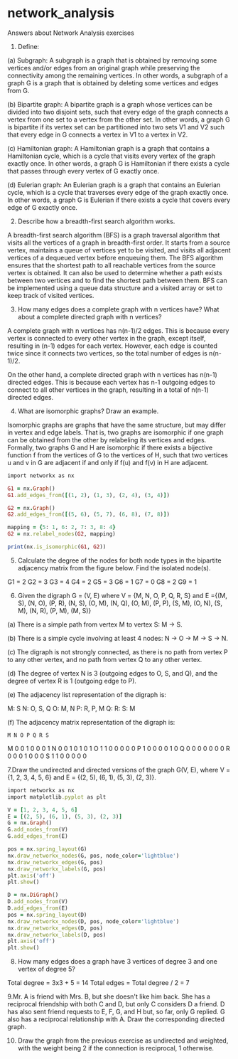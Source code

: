 # network_analysis
  Answers about Network Analysis exercises

1. Define:

  (a) Subgraph: A subgraph is a graph that is obtained by removing some vertices and/or edges from an original graph while preserving the connectivity among the remaining vertices. In other words, a subgraph of a graph G is a graph that is obtained by deleting some vertices and edges from G.

  (b) Bipartite graph: A bipartite graph is a graph whose vertices can be divided into two disjoint sets, such that every edge of the graph connects a vertex from one set to a vertex from the other set. In other words, a graph G is bipartite if its vertex set can be partitioned into two sets V1 and V2 such that every edge in G connects a vertex in V1 to a vertex in V2.

  (c) Hamiltonian graph: A Hamiltonian graph is a graph that contains a Hamiltonian cycle, which is a cycle that visits every vertex of the graph exactly once. In other words, a graph G is Hamiltonian if there exists a cycle that passes through every vertex of G exactly once.

  (d) Eulerian graph: An Eulerian graph is a graph that contains an Eulerian cycle, which is a cycle that traverses every edge of the graph exactly once. In other words, a graph G is Eulerian if there exists a cycle that covers every edge of G exactly once.

2. Describe how a breadth-first search algorithm works. 

  A breadth-first search algorithm (BFS) is a graph traversal algorithm that visits all the vertices of a graph in breadth-first order. It starts from a source vertex, maintains a queue of vertices yet to be visited, and visits all adjacent vertices of a dequeued vertex before enqueuing them. The BFS algorithm ensures that the shortest path to all reachable vertices from the source vertex is obtained. It can also be used to determine whether a path exists between two vertices and to find the shortest path between them. BFS can be implemented using a queue data structure and a visited array or set to keep track of visited vertices.

3. How many edges does a complete graph with n vertices have? What about a complete directed graph with n vertices?

  A complete graph with n vertices has n(n-1)/2 edges. This is because every vertex is connected to every other vertex in the graph, except itself, resulting in (n-1) edges for each vertex. However, each edge is counted twice since it connects two vertices, so the total number of edges is n(n-1)/2.

  On the other hand, a complete directed graph with n vertices has n(n-1) directed edges. This is because each vertex has n-1 outgoing edges to connect to all other vertices in the graph, resulting in a total of n(n-1) directed edges.


4. What are isomorphic graphs? Draw an example.

  Isomorphic graphs are graphs that have the same structure, but may differ in vertex and edge labels. That is, two graphs are isomorphic if one graph can be obtained from the other by relabeling its vertices and edges. Formally, two graphs G and H are isomorphic if there exists a bijective function f from the vertices of G to the vertices of H, such that two vertices u and v in G are adjacent if and only if f(u) and f(v) in H are adjacent.

  ```ruby
  import networkx as nx

  G1 = nx.Graph()
  G1.add_edges_from([(1, 2), (1, 3), (2, 4), (3, 4)])

  G2 = nx.Graph()
  G2.add_edges_from([(5, 6), (5, 7), (6, 8), (7, 8)])

  mapping = {5: 1, 6: 2, 7: 3, 8: 4}
  G2 = nx.relabel_nodes(G2, mapping)

  print(nx.is_isomorphic(G1, G2))
  ```

5. Calculate the degree of the nodes for both node types in the bipartite adjacency matrix from the figure below. Find the isolated node(s).

  G1 = 2
  G2 = 3
  G3 = 4
  G4 = 2
  G5 = 3
  G6 = 1
  G7 = 0
  G8 = 2
  G9 = 1


6. Given the digraph G = (V, E) where V = {M, N, O, P, Q, R, S} and E ={(M, S), (N, O), (P, R), (N, S), (O, M), (N, Q), (O, M), (P, P), (S, M), (O, N), (S, M), (N, R), (P, M), (M, S)}

  (a) There is a simple path from vertex M to vertex S: M -> S.

  (b) There is a simple cycle involving at least 4 nodes: N -> O -> M -> S -> N.

  (c) The digraph is not strongly connected, as there is no path from vertex P to any other vertex, and no path from vertex Q to any other vertex.

  (d) The degree of vertex N is 3 (outgoing edges to O, S, and Q), and the degree of vertex R is 1 (outgoing edge to P).

  (e) The adjacency list representation of the digraph is:

  M: S
  N: O, S, Q
  O: M, N
  P: R, P, M
  Q:
  R:
  S: M

  (f) The adjacency matrix representation of the digraph is:

    M N O P Q R S
  M 0 0 1 0 0 0 1
  N 0 0 1 0 1 0 1
  O 1 1 0 0 0 0 0
  P 1 0 0 0 0 1 0
  Q 0 0 0 0 0 0 0
  R 0 0 0 1 0 0 0
  S 1 1 0 0 0 0 0

7.Draw the undirected and directed versions of the graph G(V, E), where V = {1, 2, 3, 4, 5, 6} and E = {(2, 5), (6, 1), (5, 3), (2, 3)}.

```ruby
import networkx as nx
import matplotlib.pyplot as plt

V = [1, 2, 3, 4, 5, 6]
E = [(2, 5), (6, 1), (5, 3), (2, 3)]
G = nx.Graph()
G.add_nodes_from(V)
G.add_edges_from(E)

pos = nx.spring_layout(G)
nx.draw_networkx_nodes(G, pos, node_color='lightblue')
nx.draw_networkx_edges(G, pos)
nx.draw_networkx_labels(G, pos)
plt.axis('off')
plt.show()

D = nx.DiGraph()
D.add_nodes_from(V)
D.add_edges_from(E)
pos = nx.spring_layout(D)
nx.draw_networkx_nodes(D, pos, node_color='lightblue')
nx.draw_networkx_edges(D, pos)
nx.draw_networkx_labels(D, pos)
plt.axis('off')
plt.show()
```

8. How many edges does a graph have 3 vertices of degree 3 and one vertex of degree 5?

  Total degree = 3x3 + 5 = 14
  Total edges = Total degree / 2 = 7


9.Mr. A is friend with Mrs. B, but she doesn't like him back. She has a reciprocal friendship with both C and D, but only C considers D a friend. D has also sent friend requests to E, F, G, and H but, so far, only G replied. G also has a reciprocal relationship with A. Draw the corresponding directed graph.


10. Draw the graph from the previous exercise as undirected and weighted, with the weight being 2 if the connection is reciprocal, 1 otherwise.
